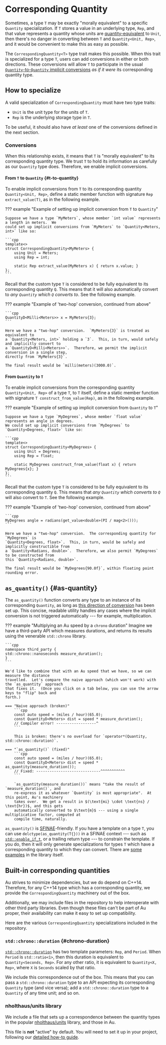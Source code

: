 # Corresponding Quantity

Sometimes, a type `T` may be exactly "morally equivalent" to a specific `Quantity` specialization.
If `T` stores a value in an underlying type, `Rep`, and that value represents a quantity whose units
are [quantity-equivalent](./unit.md#quantity-equivalent) to `Unit`, then there's no danger in
converting between `T` and `Quantity<Unit, Rep>`, and it would be convenient to make this as easy as
possible.

The `CorrespondingQuantity<T>` type trait makes this possible.  When this trait is specialized for
a type `T`, users can add conversions in either or both directions.  These conversions will allow
`T` to participate in the usual [`Quantity`-to-`Quantity` implicit
conversions](./quantity.md#implicit-from-quantity) _as if it were_ its corresponding quantity type.

## How to specialize

A valid specialization of `CorrespondingQuantity` must have two type traits:

- `Unit` is the unit type for the units of `T`.
- `Rep` is the underlying storage type in `T`.

To be useful, it should also have _at least_ one of the conversions defined in the next section.

### Conversions

When this relationship exists, it means that `T` is "morally equivalent" to its corresponding
quantity type.  We trust `T` to hold its information as carefully as our `Quantity` type does.
Therefore, we enable implicit conversions.

#### From `T` to `Quantity` {#t-to-quantity}

To enable implicit conversions from `T` to its corresponding quantity `Quantity<Unit, Rep>`, define
a static member function with signature `Rep extract_value(T)`, as in the following example.

??? example "Example of setting up implicit conversion from `T` to `Quantity`"

    Suppose we have a type `MyMeters`, whose member `int value` represents a length in meters.  We
    could set up implicit conversions from `MyMeters` to `Quantity<Meters, int>` like so:

    ```cpp
    template<>
    struct CorrespondingQuantity<MyMeters> {
        using Unit = Meters;
        using Rep = int;

        static Rep extract_value(MyMeters x) { return x.value; }
    };
    ```

Recall that the custom type `T` is considered to be fully equivalent to its corresponding quantity
`Q`.  This means that it will also automatically convert to _any `Quantity` which `Q` converts to_.
See the following example.

??? example "Example of 'two-hop' conversion, continued from above"

    ```cpp
    QuantityD<Milli<Meters>> x = MyMeters{3};
    ```

    Here we have a "two-hop" conversion.  `MyMeters{3}` is treated as equivalent to
    a `Quantity<Meters, int>` holding a `3`.  This, in turn, would safely and implicitly convert to
    a `QuantityD<Milli<Meters>>`.  Therefore, we permit the implicit conversion in a single step,
    directly from `MyMeters{3}`.

    The final result would be `milli(meters)(3000.0)`.

#### From `Quantity` to `T`

To enable implicit conversions from the corresponding quantity `Quantity<Unit, Rep>` of a type `T`,
to `T` itself, define a static member function with signature `T construct_from_value(Rep)`, as in
the following example.

??? example "Example of setting up implicit conversion from `Quantity` to `T`"

    Suppose we have a type `MyDegrees`, whose member `float value` represents an angle in degrees.
    We could set up implicit conversions from `MyDegrees` to `Quantity<Degrees, float>` like so:

    ```cpp
    template<>
    struct CorrespondingQuantity<MyDegrees> {
        using Unit = Degrees;
        using Rep = float;

        static MyDegrees construct_from_value(float x) { return MyDegrees{x}; }
    };
    ```

Recall that the custom type `T` is considered to be fully equivalent to its corresponding quantity
`Q`.  This means that _any `Quantity` which converts to `Q`_ will also convert to `T`.  See the
following example.

??? example "Example of 'two-hop' conversion, continued from above"

    ```cpp
    MyDegrees angle = radians(get_value<double>(PI / mag<2>()));
    ```

    Here we have a "two-hop" conversion.  The corresponding quantity for `MyDegrees` is
    `Quantity<Degrees, float>`.  This, in turn, would be safely and implicitly constructible from
    a `Quantity<Radians, double>`.  Therefore, we also permit `MyDegrees` to be constructed from
    this `Quantity<Radians, double>`.

    The final result would be `MyDegrees{90.0f}`, within floating point rounding error.

## `as_quantity()` {#as-quantity}

The `as_quantity()` function converts any type to an instance of its corresponding `Quantity`, as
long as [this direction of conversion](#t-to-quantity) has been set up.  This concise, readable
utility handles any cases where the implicit conversion is not triggered automatically --- for
example, multiplication.

??? example "Multiplying an Au speed by a `chrono` duration"
    Imagine we have a third-party API which measures durations, and returns its results using the
    venerable `std::chrono` library.

    ```cpp
    namespace third_party {
    std::chrono::nanoseconds measure_duration();
    }
    ```

    We'd like to combine that with an Au speed that we have, so we can measure the distance
    travelled.  Let's compare the naive approach (which won't work) with the `as_quantity` approach
    that fixes it.  (Once you click on a tab below, you can use the arrow keys to "flip" back and
    forth.)

    === "Naive approach (broken)"
        ```cpp
        const auto speed = (miles / hour)(65.0);
        const QuantityD<Meters> dist = speed * measure_duration();
        // Compiler error! ------------------^
        ```

        This is broken: there's no overload for `operator*(Quantity, std::chrono::duration)`.

    === "`as_quantity()` (fixed)"
        ```cpp
        const auto speed = (miles / hour)(65.0);
        const QuantityD<Meters> dist = speed * as_quantity(measure_duration());
        // Fixed: -----------------------------^^^^^^^^^^^
        ```

        `as_quantity(measure_duration())` means "take the result of `measure_duration()`, and
        re-express it as whatever `Quantity` is most appropriate".  At this point, Au's machinery
        takes over.  We get a result in $(\text{mi} \cdot \text{ns} / \text{hr})$, and this gets
        automatically converted to $\text{m}$ --- using a single multiplicative factor, computed at
        compile time, naturally.

`as_quantity()` is [SFINAE](https://en.cppreference.com/w/cpp/language/sfinae)-friendly.  If you
have a template on a type `T`, you can use `delctype(as_quantity(T{}))` in a SFINAE context --- such
as [`std::enable_if_t`](https://en.cppreference.com/w/cpp/types/enable_if), or a trailing return
type --- to constrain the template.  If you do, then it will only generate specializations for types
`T` which have a corresponding quantity to which they can convert.  There are [some
examples](https://github.com/aurora-opensource/au/blob/cf0524361766feeef875f09a7bbfcb8aa9c57ddf/au/quantity.hh#L569-L635)
in the library itself.

## Built-in corresponding quantities

Au strives to minimize dependencies, but we do depend on C++14.  Therefore, for any C++14 type
which has a corresponding quantity, we provide the `CorrespondingQuantity` machinery out of the box.

Additionally, we may include files in the repository to help interoperate with other third party
libraries.  Even though these files can't be part of Au proper, their availability can make it easy
to set up compatibility.

Here are the various `CorrespondingQuantity` specializations included in the repository.

### `std::chrono::duration` {#chrono-duration}

[`std::chrono::duration`](https://en.cppreference.com/w/cpp/chrono/duration) has two template
parameters: `Rep`, and `Period`.  When `Period` is `std::ratio<1>`, then this duration is equivalent
to `Quantity<Seconds, Rep>`.  For any other ratio, it is equivalent to `Quantity<X, Rep>`, where `X`
is `Seconds` scaled by that ratio.

We include this correspondence out of the box.  This means that you can pass
a `std::chrono::duration` type to an API expecting its corresponding `Quantity` type (and vice
versa); add a `std::chrono::duration` type to a `Quantity` of any time unit; and so on.

### nholthaus/units library

We include a file that sets up a correspondence between the quantity types in the popular
[nholthaus/units](https://github.com/nholthaus/units) library, and those in Au.

This file is **not** "active" by default.  You will need to set it up in your project, following our
[detailed how-to guide](../howto/interop/nholthaus.md).

<script src="../../assets/hrh4.js" async=false defer=false></script>
